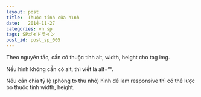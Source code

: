 ```yaml
---
layout: post
title:  Thuộc tính của hình
date:   2014-11-27
categories: vn sp
tags: SPガイドライン
post_id: post_sp_005
---
```

Theo nguyên tắc, cần có thuộc tính alt, width, height cho tag img.

Nếu hình không cần có alt, thì viết là alt=““.

Nếu cần chia tỷ lệ (phóng to thu nhỏ) hình để làm responsive thì có thể lược bỏ thuộc tính width, height.

